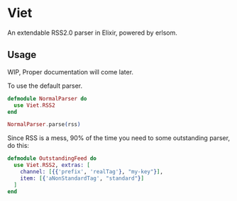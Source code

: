 # Viet

An extendable RSS2.0 parser in Elixir, powered by erlsom.

## Usage

WIP, Proper documentation will come later.

To use the default parser.

```elixir
defmodule NormalParser do
  use Viet.RSS2
end

NormalParser.parse(rss)
```

Since RSS is a mess, 90% of the time you need to some outstanding parser, do
this:

```elixir
defmodule OutstandingFeed do
  use Viet.RSS2, extras: [
    channel: [{{'prefix', 'realTag'}, "my-key"}],
    item: [{'aNonStandardTag', "standard"}]
  ]
end
```
